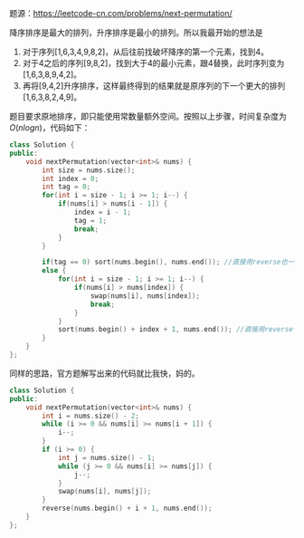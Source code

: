 题源：https://leetcode-cn.com/problems/next-permutation/

降序排序是最大的排列，升序排序是最小的排列。所以我最开始的想法是

1. 对于序列[1,6,3,4,9,8,2]，从后往前找破坏降序的第一个元素，找到4。
2. 对于4之后的序列[9,8,2]，找到大于4的最小元素，跟4替换，此时序列变为[1,6,3,8,9,4,2]。
3. 再将[9,4,2]升序排序，这样最终得到的结果就是原序列的下一个更大的排列[1,6,3,8,2,4,9]。

题目要求原地排序，即只能使用常数量额外空间。按照以上步骤，时间复杂度为$O(nlogn)$，代码如下：

```c++
class Solution {
public:
    void nextPermutation(vector<int>& nums) {
        int size = nums.size();
        int index = 0;
        int tag = 0;
        for(int i = size - 1; i >= 1; i--) {
            if(nums[i] > nums[i - 1]) {
                index = i - 1;
                tag = 1;
                break;
            }
        }

        if(tag == 0) sort(nums.begin(), nums.end()); //直接用reverse也一样
        else {
            for(int i = size - 1; i >= 1; i--) {
                if(nums[i] > nums[index]) {
                    swap(nums[i], nums[index]);
                    break;
                }
            }
            sort(nums.begin() + index + 1, nums.end()); //直接用reverse也一样
        }
    }
};
```

同样的思路，官方题解写出来的代码就比我快，妈的。

```c++
class Solution {
public:
    void nextPermutation(vector<int>& nums) {
        int i = nums.size() - 2;
        while (i >= 0 && nums[i] >= nums[i + 1]) {
            i--;
        }
        if (i >= 0) {
            int j = nums.size() - 1;
            while (j >= 0 && nums[i] >= nums[j]) {
                j--;
            }
            swap(nums[i], nums[j]);
        }
        reverse(nums.begin() + i + 1, nums.end());
    }
};
```



